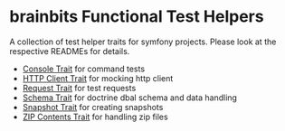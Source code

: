 # brainbits Functional Test Helpers

A collection of test helper traits for symfony projects. 
Please look at the respective READMEs for details.

- [Console Trait](README.console-trait.md) for command tests
- [HTTP Client Trait](README.http-client-trait.md) for mocking http client
- [Request Trait](README.request-trait.md) for test requests
- [Schema Trait](README.schema-trait.md) for doctrine dbal schema and data handling
- [Snapshot Trait](README.snapshot-trait.md) for creating snapshots
- [ZIP Contents Trait](README.zip-contents-trait.md) for handling zip files
